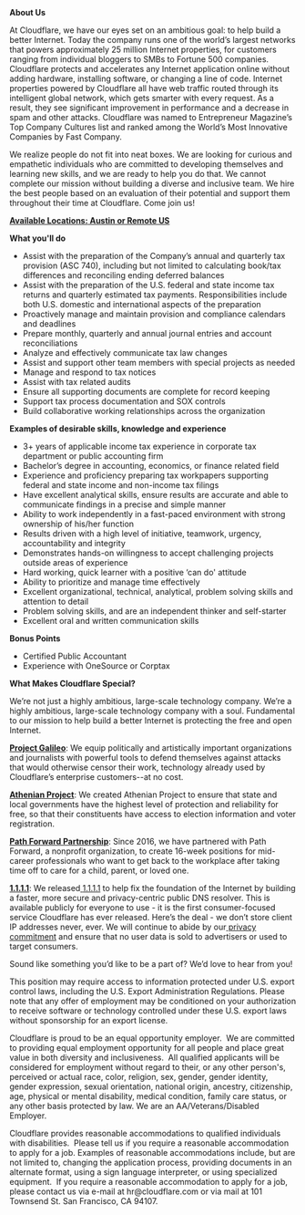 <div class="content-intro">
	<div><strong>About Us</strong></div>
	<div>
		<p><span style="font-weight: 400;">At Cloudflare, we have our eyes set on an ambitious goal: to help build a better Internet. Today the company runs one of the world’s largest networks that powers approximately 25 million Internet properties, for customers ranging from individual bloggers to SMBs to Fortune 500 companies. Cloudflare protects and accelerates any Internet application online without adding hardware, installing software, or changing a line of code. Internet properties powered by Cloudflare all have web traffic routed through its intelligent global network, which gets smarter with every request. As a result, they see significant improvement in performance and a decrease in spam and other attacks. Cloudflare was named to Entrepreneur Magazine’s Top Company Cultures list and ranked among the World’s Most Innovative Companies by Fast Company.</span><span style="font-weight: 400;">&nbsp;</span></p>
		<p><span style="font-weight: 400;">We realize people do not fit into neat boxes. We are looking for curious and empathetic individuals who are committed to developing themselves and learning new skills, and we are ready to help you do that. We cannot complete our mission without building a diverse and inclusive team. We hire the best people based on an evaluation of their potential and support them throughout their time at Cloudflare. Come join us!&nbsp;</span></p>
	</div>
</div>
<p><span style="text-decoration: underline;"><strong>Available Locations:</strong><strong> Austin or Remote US</strong></span></p>
<p><strong>What you'll do</strong></p>
<ul>
	<li>Assist with the preparation of the Company’s annual and quarterly tax provision (ASC 740), including but not limited to calculating book/tax differences and reconciling ending deferred balances</li>
	<li>Assist with the preparation of the U.S. federal and state income tax returns and quarterly estimated tax payments. Responsibilities include both U.S. domestic and international aspects of the preparation</li>
	<li>Proactively manage and maintain provision and compliance calendars and deadlines</li>
	<li>Prepare monthly, quarterly and annual journal entries and account reconciliations</li>
	<li>Analyze and effectively communicate tax law changes</li>
	<li>Assist and support other team members with special projects as needed</li>
	<li>Manage and respond to tax notices</li>
	<li>Assist with tax related audits</li>
	<li>Ensure all supporting documents are complete for record keeping</li>
	<li>Support tax process documentation and SOX controls</li>
	<li>Build collaborative working relationships across the organization&nbsp;</li>
</ul>
<p><strong>Examples of desirable skills, knowledge and experience</strong></p>
<ul>
	<li>3+ years of applicable income tax experience in corporate tax department or public accounting firm&nbsp;</li>
	<li>Bachelor’s degree in accounting, economics, or finance related field</li>
	<li>Experience and proficiency preparing tax workpapers supporting federal and state income and non-income tax filings</li>
	<li>Have excellent analytical skills, ensure results are accurate and able to communicate findings in a precise and simple manner</li>
	<li>Ability to work independently in a fast-paced environment with strong ownership of his/her function</li>
	<li>Results driven with a high level of initiative, teamwork, urgency, accountability and integrity</li>
	<li>Demonstrates hands-on willingness to accept challenging projects outside areas of experience</li>
	<li>Hard working, quick learner with a positive ‘can do' attitude</li>
	<li>Ability to prioritize and manage time effectively</li>
	<li>Excellent organizational, technical, analytical, problem solving skills and attention to detail</li>
	<li>Problem solving skills, and are an independent thinker and self-starter</li>
	<li>Excellent oral and written communication skills</li>
</ul>
<p><strong>Bonus Points</strong></p>
<ul>
	<li>Certified Public Accountant</li>
	<li>Experience with OneSource or Corptax</li>
</ul>
<div class="content-conclusion">
	<p><strong>What Makes Cloudflare Special?</strong></p>
	<p><span style="font-weight: 400;">We’re not just a highly ambitious, large-scale technology company. We’re a highly ambitious, large-scale technology company with a soul. Fundamental to our mission to help build a better Internet is protecting the free and open Internet.</span></p>
	<p><a href="https://blog.cloudflare.com/protecting-free-expression-online/"><strong>Project Galileo</strong></a><span style="font-weight: 400;">: We equip politically and artistically important organizations and journalists with powerful tools to defend themselves against attacks that would otherwise censor their work, technology already used by Cloudflare’s enterprise customers--at no cost.</span></p>
	<p><strong><a href="https://www.cloudflare.com/athenian/">Athenian Project</a></strong><span style="font-weight: 400;">: We created Athenian Project to ensure that state and local governments have the highest level of protection and reliability for free, so that their constituents have access to election information and voter registration.</span></p>
	<p><a href="https://blog.cloudflare.com/tag/path-forward/"><strong>Path Forward Partnership</strong></a><span style="font-weight: 400;">: Since 2016, we have partnered with Path Forward, a nonprofit organization, to create 16-week positions for mid-career professionals who want to get back to the workplace after taking time off to care for a child, parent, or loved one.</span></p>
	<p><a href="https://1.1.1.1/"><strong>1.1.1.1</strong></a><span style="font-weight: 400;">: We released</span><a href="https://1.1.1.1/"> <span style="font-weight: 400;">1.1.1.1</span></a><span style="font-weight: 400;"> to help fix the foundation of the Internet by building a faster, more secure and privacy-centric public DNS resolver. This is available publicly for everyone to use - it is the first consumer-focused service Cloudflare has ever released. Here’s the deal - we don’t store client IP addresses never, ever. We will continue to abide by our</span><a href="https://developers.cloudflare.com/1.1.1.1/privacy/public-dns-resolver"> privacy commitment</a><span style="font-weight: 400;"> and ensure that no user data is sold to advertisers or used to target consumers.</span></p>
	<p><span style="font-weight: 400;">Sound like something you’d like to be a part of? We’d love to hear from you!</span></p>
	<p><span style="font-weight: 400;">This position may require access to information protected under U.S. export control laws, including the U.S. Export Administration Regulations. Please note that any offer of employment may be conditioned on your authorization to receive software or technology controlled under these U.S. export laws without sponsorship for an export license.</span></p>
	<p><span style="font-weight: 400;">Cloudflare is proud to be an equal opportunity employer. &nbsp;We are committed to providing equal employment opportunity for all people and place great value in both diversity and inclusiveness. &nbsp;All qualified applicants will be considered for employment without regard to their, or any other person's, perceived or actual</span> <span style="font-weight: 400;">race, color, religion, sex, gender, gender identity, gender expression, sexual orientation, national origin, ancestry, citizenship, age, physical or mental disability, medical condition, family care status, or any other basis protected by law. </span><span style="font-weight: 400;">We are an AA/Veterans/Disabled Employer.</span></p>
	<p><span style="font-weight: 400;">Cloudflare provides reasonable accommodations to qualified individuals with disabilities. &nbsp;Please tell us if you require a reasonable accommodation to apply for a job. Examples of reasonable accommodations include, but are not limited to, changing the application process, providing documents in an alternate format, using a sign language interpreter, or using specialized equipment. &nbsp;If you require a reasonable accommodation to apply for a job, please contact us via e-mail at </span><span style="font-weight: 400;">hr@cloudflare.com</span><span style="font-weight: 400;"> or via mail at 101 Townsend St. San Francisco, CA 94107.</span></p>
</div>